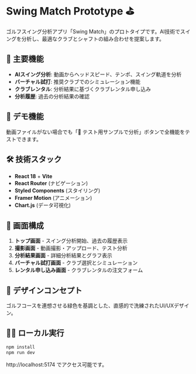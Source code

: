 # Swing Match Prototype ⛳

ゴルフスイング分析アプリ「Swing Match」のプロトタイプです。AI技術でスイングを分析し、最適なクラブとシャフトの組み合わせを提案します。

## 🌟 主要機能

- **AIスイング分析**: 動画からヘッドスピード、テンポ、スイング軌道を分析
- **バーチャル試打**: 推奨クラブでのシミュレーション機能
- **クラブレンタル**: 分析結果に基づくクラブレンタル申し込み
- **分析履歴**: 過去の分析結果の確認

## 🚀 デモ機能

動画ファイルがない場合でも「🧪 テスト用サンプルで分析」ボタンで全機能をテストできます。

## 🛠️ 技術スタック

- **React 18** + **Vite**
- **React Router** (ナビゲーション)
- **Styled Components** (スタイリング)
- **Framer Motion** (アニメーション)
- **Chart.js** (データ可視化)

## 📱 画面構成

1. **トップ画面** - スイング分析開始、過去の履歴表示
2. **撮影画面** - 動画撮影・アップロード、テスト分析
3. **分析結果画面** - 詳細分析結果とグラフ表示
4. **バーチャル試打画面** - クラブ選択とシミュレーション
5. **レンタル申し込み画面** - クラブレンタルの注文フォーム

## 🎨 デザインコンセプト

ゴルフコースを連想させる緑色を基調とした、直感的で洗練されたUI/UXデザイン。

## 🏃‍♂️ ローカル実行

```bash
npm install
npm run dev
```

http://localhost:5174 でアクセス可能です。